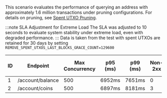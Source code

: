This scenario evaluates the performance of querying an address with approximately 1.6 million transactions under pruning configurations. For details on pruning, see [Spent UTXO Pruning](../../../../advanced-configuration/pruning.md).

:::note SLA Adjustment for Extreme Load
The SLA was adjusted to 10 seconds to evaluate system stability under extreme load, even with degraded performance.
:::
Data is taken from the test with spent UTXOs are retained for 30 days by setting `REMOVE_SPENT_UTXOS_LAST_BLOCKS_GRACE_COUNT=129600`

| ID | Endpoint         | Max Concurrency  | p95 (ms)  | p99 (ms)  | Non-2xx  | Error Rate (%)   | Reqs/sec  |
|----|------------------|------------------|-----------|-----------|----------|------------------|-----------|
| 1  | /account/balance | 500              | 6952ms    | 7651ms    | 0        | 0.00%            | 88.99     |
| 2  | /account/coins   | 500              | 6897ms    | 8181ms    | 3        | 0.05%            | 97.37     |
